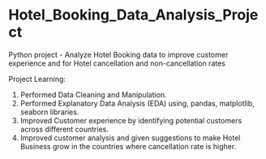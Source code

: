# Hotel_Booking_Data_Analysis_Project

Python project - Analyze Hotel Booking data to improve customer experience and for Hotel cancellation and non-cancellation rates

Project Learning:

1. Performed Data Cleaning and Manipulation.
2. Performed Explanatory Data Analysis (EDA) using, pandas, matplotlib, seaborn libraries.
3. Improved Customer experience by identifying potential customers across different countries.
4. Improved customer analysis and given suggestions to make Hotel Business grow in the countries where cancellation rate is higher.



